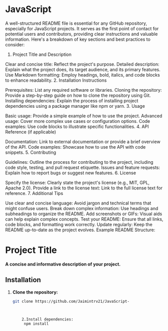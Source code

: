 # JavaScript

A well-structured README file is essential for any GitHub repository, especially for JavaScript projects. It serves as the first point of contact for potential users and contributors, providing clear instructions and valuable information. Here's a breakdown of key sections and best practices to consider:

1. Project Title and Description

Clear and concise title: Reflect the project's purpose.
Detailed description: Explain what the project does, its target audience, and its primary features.
Use Markdown formatting: Employ headings, bold, italics, and code blocks to enhance readability.
2. Installation Instructions

Prerequisites: List any required software or libraries.
Cloning the repository: Provide a step-by-step guide on how to clone the repository using Git.
Installing dependencies: Explain the process of installing project dependencies using a package manager like npm or yarn.
3. Usage

Basic usage: Provide a simple example of how to use the project.
Advanced usage: Cover more complex use cases or configuration options.
Code examples: Use code blocks to illustrate specific functionalities.
4. API Reference (if applicable)

Documentation: Link to external documentation or provide a brief overview of the API.
Code examples: Showcase how to use the API with code snippets.
5. Contributing

Guidelines: Outline the process for contributing to the project, including code style, testing, and pull request etiquette.
Issues and feature requests: Explain how to report bugs or suggest new features.
6. License

Specify the license: Clearly state the project's license (e.g., MIT, GPL, Apache 2.0).
Provide a link to the license text: Link to the full license text for reference.
7. Additional Tips

Use clear and concise language: Avoid jargon and technical terms that might confuse users.
Break down complex information: Use headings and subheadings to organize the README.
Add screenshots or GIFs: Visual aids can help explain complex concepts.
Test your README: Ensure that all links, code blocks, and formatting work correctly.
Update regularly: Keep the README up-to-date as the project evolves.
Example README Structure:
# Project Title

**A concise and informative description of your project.**

## Installation

1. **Clone the repository:**
   ```bash
   git clone https://github.com/Jaimintrv21/JavaScript-



       2.Install dependencies:
        npm install
   
   
   
   
